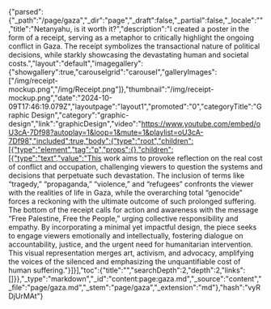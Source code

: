 {"parsed":{"_path":"/page/gaza","_dir":"page","_draft":false,"_partial":false,"_locale":"","title":"Netanyahu, is it worth it?","description":"I created a poster in the form of a receipt, serving as a metaphor to critically highlight the ongoing conflict in Gaza. The receipt symbolizes the transactional nature of political decisions, while starkly showcasing the devastating human and societal costs.","layout":"default","imagegallery":{"showgallery":true,"carouselgrid":"carousel","galleryImages":["/img/receipt-mockup.png","/img/Receipt.png"]},"thumbnail":"/img/receipt-mockup.png","date":"2024-10-09T17:46:19.079Z","layoutpage":"layout1","promoted":"0","categoryTitle":"Graphic Design","category":"graphic-design","link":"graphicDesign","video":"https://www.youtube.com/embed/oU3cA-7Df98?autoplay=1&loop=1&mute=1&playlist=oU3cA-7Df98","included":true,"body":{"type":"root","children":[{"type":"element","tag":"p","props":{},"children":[{"type":"text","value":"This work aims to provoke reflection on the real cost of conflict and occupation, challenging viewers to question the systems and decisions that perpetuate such devastation. The inclusion of terms like “tragedy,” “propaganda,” “violence,” and “refugees” confronts the viewer with the realities of life in Gaza, while the overarching total “genocide” forces a reckoning with the ultimate outcome of such prolonged suffering. The bottom of the receipt calls for action and awareness with the message “Free Palestine, Free the People,” urging collective responsibility and empathy. By incorporating a minimal yet impactful design, the piece seeks to engage viewers emotionally and intellectually, fostering dialogue on accountability, justice, and the urgent need for humanitarian intervention. This visual representation merges art, activism, and advocacy, amplifying the voices of the silenced and emphasizing the unquantifiable cost of human suffering."}]}],"toc":{"title":"","searchDepth":2,"depth":2,"links":[]}},"_type":"markdown","_id":"content:page:gaza.md","_source":"content","_file":"page/gaza.md","_stem":"page/gaza","_extension":"md"},"hash":"vyRDjUrMAt"}